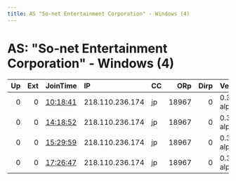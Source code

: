 ```yaml
---
title: AS "So-net Entertainment Corporation" - Windows (4)
---
```


# AS: "So-net Entertainment Corporation" - Windows (4)

|   Up |   Ext | JoinTime                                                                                            | IP              | CC   |   ORp |   Dirp | Version       | Contact   | Nickname   |   eFamMembers |
|-----:|------:|:----------------------------------------------------------------------------------------------------|:----------------|:-----|------:|-------:|:--------------|:----------|:-----------|--------------:|
|    0 |     0 | [10:18:41](https://metrics.torproject.org/rs.html#details/73C9C02071194D9F407F3891D9B878CDEE0364BB) | 218.110.236.174 | jp   | 18967 |      0 | 0.3.3.3-alpha | None      | default    |             1 |
|    0 |     0 | [14:18:52](https://metrics.torproject.org/rs.html#details/010B41DA5F0013CBAEC82585E14C6C507CBD433A) | 218.110.236.174 | jp   | 18967 |      0 | 0.3.3.3-alpha | None      | default    |             1 |
|    0 |     0 | [15:29:59](https://metrics.torproject.org/rs.html#details/477C768354B29681249D8EF21BDB9BD50FEE377B) | 218.110.236.174 | jp   | 18967 |      0 | 0.3.3.3-alpha | None      | default    |             1 |
|    0 |     0 | [17:26:47](https://metrics.torproject.org/rs.html#details/4E30E0644A2AFBD6524B3140644D03E8E510AE5C) | 218.110.236.174 | jp   | 18967 |      0 | 0.3.3.3-alpha | None      | default    |             1 |
